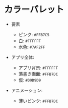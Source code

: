 # カラーパレット

- 要素
  - ピンク: `#FF87C5`
  - 白: `#FFFFFF`
  - 水色: `#7AF2FF`

- アプリ全体:
  - アプリ背景: `#FFFFFF`
  - 落書き画面: `#FFB7DC`
  - 仮: `#D9D9D9`

- アニメーション:
  - 薄いピンク: `#FFB7DC`
